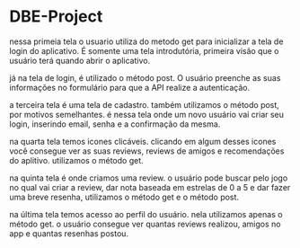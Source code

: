 # DBE-Project

nessa primeia tela o usuario utiliza do metodo get para inicializar a tela de login do aplicativo. É somente uma tela introdutória, primeira visão que o usuário terá quando abrir o aplicativo.

já na tela de login, é utilizado o método post. O usuário preenche as suas informações no formulário para que a API realize a autenticação.

a terceira tela é uma tela de cadastro. também utilizamos o método post, por motivos semelhantes. é nessa tela onde um novo usuário vai criar seu login, inserindo email, senha e a confirmação da mesma.

na quarta tela temos icones clicáveis. clicando em algum desses icones você consegue ver as suas reviews, reviews de amigos e recomendações do aplitivo. utilizamos o método get.

na quinta tela é onde criamos uma review. o usuário pode buscar pelo jogo no qual vai criar a review, dar nota baseada em estrelas de 0 a 5 e dar fazer uma breve resenha, utilizamos o método get e o método post.

na última tela temos acesso ao perfil do usuário. nela utilizamos apenas o método get. o usuário consegue ver quantas reviews realizou, amigos no app e quantas resenhas postou.
